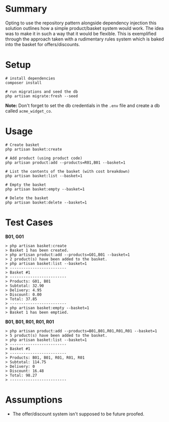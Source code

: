 # Summary

Opting to use the repository pattern alongside dependency injection this solution outlines how a simple product/basket system would work. The idea was to make it in such a way that it would be flexible. This is exemplified through the approach taken with a rudimentary rules system which is baked into the basket for offers/discounts.

# Setup

```
# install dependencies
composer install

# run migrations and seed the db
php artisan migrate:fresh --seed
```

**Note:** Don't forget to set the db credentials in the `.env` file and create a db called `acme_widget_co`.

# Usage

```
# Create basket
php artisan basket:create

# Add product (using product code)
php artisan product:add --products=R01,B01 --basket=1

# List the contents of the basket (with cost breakdown)
php artisan basket:list --basket=1

# Empty the basket
php artisan basket:empty --basket=1

# Delete the basket
php artisan basket:delete --basket=1
```

# Test Cases

**B01, G01**

```
> php artisan basket:create
> Basket 1 has been created.
> php artisan product:add --products=G01,B01 --basket=1
> 2 product(s) have been added to the basket.
> php artisan basket:list --basket=1
> -------------------------
> Basket #1
> -------------------------
> Products: G01, B01
> Subtotal: 32.90
> Delivery: 4.95
> Discount: 0.00
> Total: 37.85
> -------------------------
> php artisan basket:empty --basket=1
> Basket 1 has been emptied.
```

**B01, B01, R01, R01, R01**

```
> php artisan product:add --products=B01,B01,R01,R01,R01 --basket=1
> 5 product(s) have been added to the basket.
> php artisan basket:list --basket=1
> -------------------------
> Basket #1
> -------------------------
> Products: B01, B01, R01, R01, R01
> Subtotal: 114.75
> Delivery: 0
> Discount: 16.48
> Total: 98.27
> -------------------------

```

# Assumptions

- The offer/discount system isn't supposed to be future proofed.
